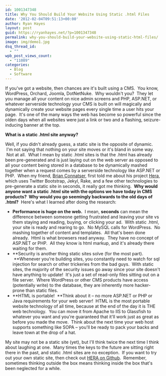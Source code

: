 ```yaml
---
id: 1001347348
title: Why You Should Build Your Website Using Static .html Files
date: '2012-02-04T09:51:13+00:00'
author: Ryan Hayes
layout: post
guid: https://ryanhayes.net/?p=1001347348
permalink: why-you-should-build-your-website-using-static-html-files/
image: img/demo1.jpg
dsq_thread_id:
  - ""
wpb_post_views_count:
  - "11089"
categories:
  - Blog
  - Software
---
```

If you've got a website, then chances are it's built using a CMS.  You know, WordPress, Orchard, Joomla, DotNetNuke.  Why wouldn't you?  They let you manage all your content on nice admin screens and PHP, ASP.NET, or whatever serverside technology your CMS is built on will magically and dynamically create your website pages every single time a user hits your page.  It's one of the many ways the web has become so powerful since the olden days when all websites were just a link or two and a flashing, seizure-inducing banner at the top.

**What is a static .html site anyway?**

Well, if you didn't already guess, a static site is the opposite of dynamic.  I'm not saying that nothing on your site moves or it's bland in some way.  Not at all.  What I mean by static .html sites is that the .html has already been pre-generated and is just laying out on the web server as opposed to all your content being stored in a database to be dynamically mashed together when a request comes by a serverside technology like ASP.NET or PHP.  When my friend, [Brian Connatser](https://twitter.com/#!/connatser), first told me about his project [Hera](https://connatser.github.com/hera/), which uses Twitter Bootstrap, Jekyl, Rake, and a few other technologies to pre-generate a static site in seconds, it really got me thinking.  **Why would anyone want a static .html site with the options we have today in CMS products?  Why would you go seemingly backwards to the old days of .html?**  Here's what I learned after doing the research:<!--more-->

  * **Performance is huge on the web.**  I mean, **seconds** can mean the difference between someone getting frustrated and leaving your site vs them staying and reading, buying, or clicking your ad.  With static .html, your site is ready and rearing to go.  No MySQL calls for WordPress.  No mashing together of content and templates.  All that's been done already.  Html is what browsers read anyway.  They have no concept of ASP.NET or PHP.  All they know is html markup, and it's already there waiting for them.
  * **Security is another thing static sites solve (for the most part).  **Whenever you're building sites, you constantly need to watch for sql injection for search or other trickeries from the bad guys.  With static sites, the majority of the security issues go away since your site doesn't have anything to update!  It's just a set of read-only files sitting out on a file server.  Where WordPress or other CMS products have access (potentially write) to the database, they are inherently more hacker-prone than static files.
  * **HTML is portable!  **Think about it &#8211; no more ASP.NET or PHP or Java requirements for your web server!  HTML is the most portable website technology of all time, because at the end of the day it is THE web technology.  You can move it from Apache to IIS to Glassfish to whatever you want and you're guaranteed that it'll work just as great as before you made the move.  Think about the next time your web host supports something like SOPA &#8211; you'll be ready to pack your backs and leave town at the drop of a hat.

My site may not be a static site (yet), but I'll think twice the next time I think about laughing at one.  Many times the keys to the future are sitting right there in the past, and static .html sites are no exception.  If you want to try out your own static site, then check out [HERA on Github](https://connatser.github.com/hera/).  Remember, sometimes thinking outside the box means thinking inside the box that's been neglected for a while.
